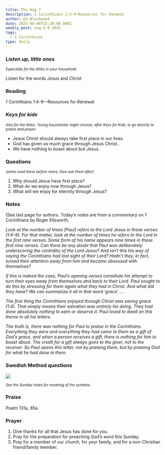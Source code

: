 ```yaml
---
title: Thu Aug 7
description: 1 Corinthians 1:4-9—Resources for Renewal
author: Ed Blackwood
date: 2025-08-06T15:28:00.000Z
weekly_post: aug-3-9 2025
tags:
  - 1 Corinthians
type: daily
---
```

### *Listen up, little ones*

<div><small><i>Especially for the littles in your household.</i></small></div>

Listen for the words *Jesus* and *Christ*.

### Reading

1 Corinthians 1:4-9—Resources for Renewal

### *Keys for kids*

<div><small><i>Also for the littles. Young households might choose, after Keys for Kids, to go directly to praise and prayer.</i></small></div>

* Jesus Christ should always take first place in our lives.
* God has given us much grace through Jesus Christ..
* We have nothing to boast about but Jesus.

### Questions

<div><small><i>(some read these before notes, then ask them after)</i></small></div>

1. Why should Jesus have first place?
2. What do we enjoy now through Jesus?
3. What will we enjoy for eternity through Jesus?

### Notes

(See last page for authors. Today’s notes are from a commentary on 1 Corinthians by Roger Ellsworth.

*Look at the number of times \[Paul] refers to the Lord Jesus in these verses (1:4–9). For that matter, look at the number of times he refers to the Lord in the first nine verses. Some form of his name appears nine times in these first nine verses. Can there be any doubt that Paul was deliberately underscoring the centrality of the Lord Jesus? And isn’t this his way of saying the Corinthians had lost sight of their Lord? Hadn’t they, in fact, turned their attention away from him and become obsessed with themselves?* 

*If this is indeed the case, Paul’s opening verses constitute his attempt to turn their eyes away from themselves and back to their Lord. Paul sought to do this by stressing for them again what they had in Christ. And what did they have? We can summarize it all in that word ‘grace’. …* 

*The first thing the Corinthians enjoyed through Christ was saving grace (1:4). That simply means their salvation was entirely his doing. They had done absolutely nothing to earn or deserve it. Paul loved to dwell on this theme in all his letters.* 

*The truth is, there was nothing for Paul to praise in the Corinthians. Everything they were and everything they had came to them as a gift of God’s grace, and when a person receives a gift, there is nothing for him to boast about. The credit for a gift always goes to the giver, not to the receiver. So Paul opens this letter, not by praising them, but by praising God for what he had done in them.* 

### Swedish Method questions

![](/static/img/family_worship_study_ed-swedish_questions.png)

<div><small><i>See the Sunday notes for meaning of the symbols.</i></small></div>

### Praise

Psalm 131a, 85a

### Prayer

1. Give thanks for all that Jesus has done for you.
2. Pray for the preparation for preaching God’s word this Sunday.
3. Pray for a member of our church, for your family, and for a non-Christian friend/family member.